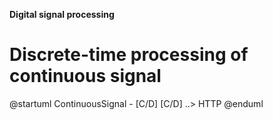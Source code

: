 **Digital signal processing**

# Discrete-time processing of continuous signal


@startuml
ContinuousSignal - [C/D]
[C/D] ..> HTTP 
@enduml